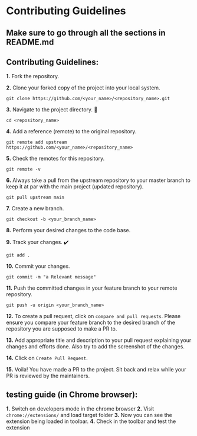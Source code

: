# Contributing Guidelines

## Make sure to go through all the sections in README.md

## Contributing Guidelines: 

**1.** Fork the repository.

**2.** Clone your forked copy of the project into your local system.

```
git clone https://github.com/<your_name>/<repository_name>.git
```

**3.** Navigate to the project directory. 📁

```
cd <repository_name>
```

**4.** Add a reference (remote) to the original repository.

```
git remote add upstream https://github.com/<your_name>/<repository_name>
```

**5.** Check the remotes for this repository.

```
git remote -v
```

**6.** Always take a pull from the upstream repository to your master branch to keep it at par with the main project (updated repository).

```
git pull upstream main
```

**7.** Create a new branch.

```
git checkout -b <your_branch_name>
```

**8.** Perform your desired changes to the code base.

**9.** Track your changes. ✔️

```
git add .
```

**10.** Commit your changes.

```
git commit -m "a Relevant message"
```

**11.** Push the committed changes in your feature branch to your remote repository.

```
git push -u origin <your_branch_name>
```

**12.** To create a pull request, click on `compare and pull requests`. Please ensure you compare your feature branch to the desired branch of the repository you are supposed to make a PR to.

**13.** Add appropriate title and description to your pull request explaining your changes and efforts done. Also try to add the screenshot of the changes.

**14.** Click on `Create Pull Request`.

**15.** Voila! You have made a PR to the project. Sit back and relax while your PR is reviewed by the maintainers.

## testing guide (in Chrome browser):

**1.** Switch on developers mode in the chrome browser
**2.** Visit
    ```
    chrome://extensions/
    ```
    and load target folder
**3.** Now you can see the extension being loaded in toolbar.
**4.** Check in the toolbar and test the extension  

